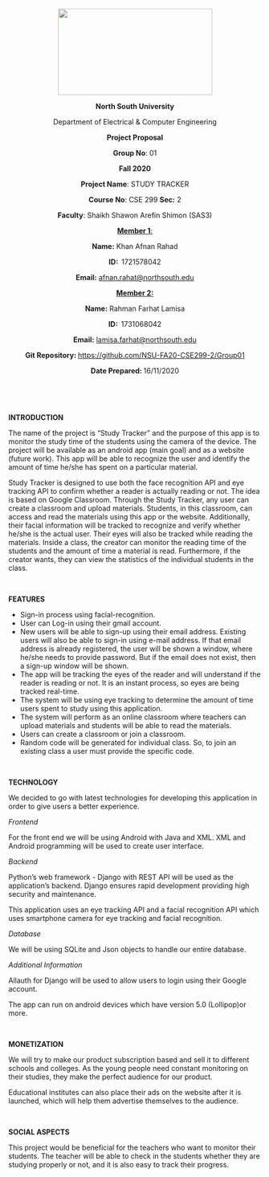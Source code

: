 <p style="text-align: center;">&nbsp;</p>
<p style="text-align: center;">&nbsp;</p>
<p align="center"><strong><img src="https://media.dhakatribune.com/uploads/2016/11/nsulogo.jpg" alt="" width="307" height="172" /></strong></p>
<p align="center"><strong>North South University</strong></p>
<p align="center">Department of Electrical &amp; Computer Engineering</p>
<p align="center"><strong>Project Proposal</strong></p>
<p align="center"><strong>Group No</strong>: 01</p>
<p align="center"><strong>Fall 2020</strong></p>
<p align="center"><strong>Project Name</strong>: STUDY TRACKER</p>
<p align="center"><strong>Course No</strong>: CSE 299 <strong>Sec</strong><strong>:</strong> 2</p>
<p align="center"><strong>Faculty</strong>: Shaikh Shawon Arefin Shimon (SAS3)</p>
<p align="center"><strong><u>Member 1</u></strong><u>:</u></p>
<p align="center"><strong>Name</strong><strong>:</strong> Khan Afnan Rahad</p>
<p align="center"><strong>ID</strong><strong>:&nbsp; </strong>1721578042</p>
<p align="center"><strong>Email</strong><strong>:</strong> <a href="mailto:afnan.rahat@northsouth.edu">afnan.rahat@northsouth.edu</a></p>
<p align="center"><strong><u>Member 2</u></strong><strong><u>:</u></strong></p>
<p align="center"><strong>Name</strong><strong>:</strong> Rahman Farhat Lamisa</p>
<p align="center"><strong>ID</strong><strong>:&nbsp; </strong>1731068042</p>
<p align="center"><strong>Email</strong><strong>:</strong> <a href="mailto:lamisa.farhat@northsouth.edu">lamisa.farhat@northsouth.edu</a></p>
<p align="center"><strong>Git Repository</strong><strong>: </strong><a //href="https://github.com/afnanrahad/CSE299_2/">https://github.com/NSU-FA20-CSE299-2/Group01</a></p>
<p align="center"><strong>Date Prepared</strong><strong>: </strong>16/11/2020</p>
<p><strong>&nbsp;</strong></p>
<p><strong>&nbsp;</strong></p>
<p><strong>INTRODUCTION</strong></p>
<p>The name of the project is “Study Tracker” and the purpose of this app is to monitor the study time of the students using the camera of the device. The project will be available as an android app (main goal) and as a website (future work). This app will be able to recognize the user and identify the amount of time he/she has spent on a particular material. </p>
<p>Study Tracker is designed to use both the face recognition API and eye tracking API to confirm whether a reader is actually reading or not. The idea is based on Google Classroom. Through the Study Tracker, any user can create a classroom and upload materials. Students, in this classroom, can access and read the materials using this app or the website. Additionally, their facial information will be tracked to recognize and verify whether he/she is the actual user. Their eyes will also be tracked while reading the materials. Inside a class, the creator can monitor the reading time of the students and the amount of time a material is read. Furthermore, if the creator wants, they can view the statistics of the individual students in the class.</p>
<p>&nbsp;</p>
<p><strong>FEATURES</strong></p>
<ul>
<li>Sign-in process using facial-recognition.</li>
<li>User can Log-in using their gmail account.</li>
<li>New users will be able to sign-up using their email address. Existing users will also be able to sign-in using e-mail address. If that email address is already registered, the user will be shown a window, where he/she needs to provide password. But if the email does not exist, then a sign-up window will be shown.</li>
<li>The app will be tracking the eyes of the reader and will understand if the reader is reading or not. It is an instant process, so eyes are being tracked real-time.</li>
<li>The system will be using eye tracking to determine the amount of time users spent to study using this application.</li>
<li>The system will perform as an online classroom where teachers can upload materials and students will be able to read the materials.</li>
<li>Users can create a classroom or join a classroom.</li>
<li>Random code will be generated for individual class. So, to join an existing class a user must provide the specific code.</li>
</ul>
<p>&nbsp;</p>
<p><strong>TECHNOLOGY</strong></p>
<p>We decided to go with latest technologies for developing this application in order to give users a better experience.</p>
<p><em>Frontend</em></p>
<p>For the front end we will be using Android with Java and XML. XML and Android programming will be used to create user interface.</p>
<p><em>Backend</em></p>
<p>Python’s web framework - Django with REST API will be used as the application’s backend. Django ensures rapid development providing high security and maintenance.
</p>
<p>This application uses an eye tracking API and a facial recognition API which uses smartphone camera for eye tracking and facial recognition.</p>
<p><em>Database</em></p>
<p>We will be using SQLite and Json objects to handle our entire database.</p>
<p><em>Additional Information</em></p>
<p>Allauth for Django will be used to allow users to login using their Google account.</p>
<p>The app can run on android devices which have version 5.0 (Lollipop)or more.</p>
<p>&nbsp;</p>
<p><strong>MONETIZATION</strong></p>
<p>We will try to make our product subscription based and sell it to different schools and colleges. As the young people need constant monitoring on their studies, they make the perfect audience for our product.</p>
<p>Educational institutes can also place their ads on the website after it is launched, which will help them advertise themselves to the audience.</p>
<p>&nbsp;</p>
<p><strong>SOCIAL ASPECTS</strong></p>
<p>This project would be beneficial for the teachers who want to monitor their students. The teacher will be able to check in the students whether they are studying properly or not, and it is also easy to track their progress.</p>
<p>&nbsp;</p>

